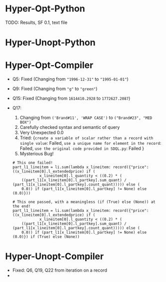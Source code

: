 # Hyper-Opt-Python
TODO: Results, SF 0.1, text file

# Hyper-Unopt-Python

# Hyper-Opt-Compiler
- Q5: Fixed (Changing from `"1996-12-31"` to `"1995-01-01"`)
- Q9: Fixed (Changing from `"g"` to `"green"`)
- Q15: Fixed (Changing from `1614410.2928` to `1772627.2087`)
- Q17: 
  1. Changing from `('Brand#11', 'WRAP CASE')` to `("Brand#23", "MED BOX")`
  2. Carefully checked syntax and semantic of query
  3. Very Unexpected 0.0
  4. Tried: {`create a variable of scalar rather than a record with single value`: Failed, 
      `use a unique name for element in the record`: Failed,
      `use the original code provided in SDQL.py`: Failed
      }
  5. Mysterious Bug! 
    ```
    # This one failed!
    part_l1_lineitem = li.sum(lambda x_lineitem: record({"price": ((x_lineitem[0].l_extendedprice) if (
                x_lineitem[0].l_quantity < ((0.2) * (
        ((part_l1[x_lineitem[0].l_partkey].sum_quant) / (part_l1[x_lineitem[0].l_partkey].count_quant))))) else (
        0.0)) if (part_l1[x_lineitem[0].l_partkey] != None) else (0.0)}))
    ```
  
    ```
    # This one passed, with a meaningless (if (True) else (None)) at the end!
    part_l1_lineitem = li.sum(lambda x_lineitem: record({"price": ((x_lineitem[0].l_extendedprice) if (
                x_lineitem[0].l_quantity < ((0.2) * (
        ((part_l1[x_lineitem[0].l_partkey].sum_quant) / (part_l1[x_lineitem[0].l_partkey].count_quant))))) else (
        0.0)) if (part_l1[x_lineitem[0].l_partkey] != None) else (0.0)}) if (True) else (None))
    ```

# Hyper-Unopt-Compiler
- Fixed: Q6, Q19, Q22 from iteration on a record
- 